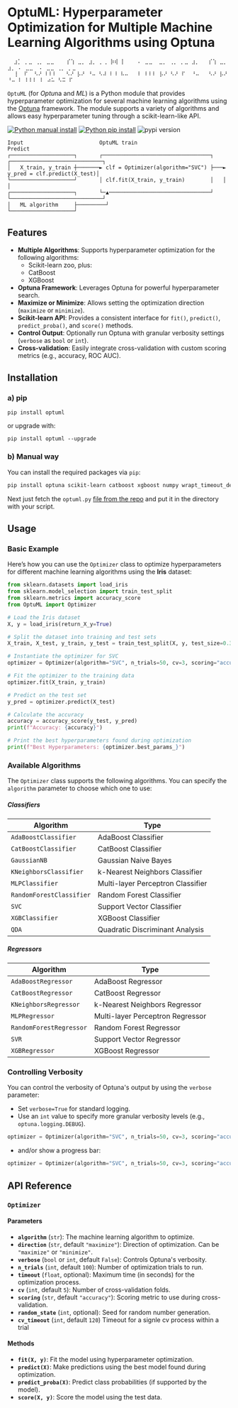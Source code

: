 OptuML: Hyperparameter Optimization for Multiple Machine Learning Algorithms using Optuna
=============================

```
  ⣰⡁ ⡀⣀ ⢀⡀ ⣀⣀    ⡎⢱ ⣀⡀ ⣰⡀ ⡀⢀ ⡷⢾ ⡇    ⠄ ⣀⣀  ⣀⡀ ⢀⡀ ⡀⣀ ⣰⡀   ⡎⢱ ⣀⡀ ⣰⡀ ⠄ ⣀⣀  ⠄ ⣀⣀ ⢀⡀ ⡀⣀
  ⢸  ⠏  ⠣⠜ ⠇⠇⠇   ⠣⠜ ⡧⠜ ⠘⠤ ⠣⠼ ⠇⠸ ⠧⠤   ⠇ ⠇⠇⠇ ⡧⠜ ⠣⠜ ⠏  ⠘⠤   ⠣⠜ ⡧⠜ ⠘⠤ ⠇ ⠇⠇⠇ ⠇ ⠴⠥ ⠣⠭ ⠏ 
```

`OptuML` (for *Optu*na and *ML*) is a Python module that provides hyperparameter optimization for several machine learning algorithms using the [Optuna](https://optuna.org/) framework. The module supports a variety of algorithms and allows easy hyperparameter tuning through a scikit-learn-like API.

[![Python manual install](https://github.com/filipsPL/optuml/actions/workflows/python-package.yml/badge.svg)](https://github.com/filipsPL/optuml/actions/workflows/python-package.yml) [![Python pip install](https://github.com/filipsPL/optuml/actions/workflows/python-pip.yml/badge.svg)](https://github.com/filipsPL/optuml/actions/workflows/python-pip.yml) ![pypi version](https://img.shields.io/pypi/v/optuml)


```
Input                        OptuML train                           Predict                        
┌────────────────────┐       ┌──────────────────────────────────┐   ┌─────────────────────────────┐
│   X_train, y_train ┼───────► clf = Optimizer(algorithm="SVC") ├───► y_pred = clf.predict(X_test)│
└────────────────────┘       │ clf.fit(X_train, y_train)        │   │                             │
┌────────────────────┐       └─▲────────────────────────────────┘   └─────────────────────────────┘
│   ML algorithm     ├─────────┘                                                                   
└────────────────────┘                                                                                                               
```

## Features

- **Multiple Algorithms**: Supports hyperparameter optimization for the following algorithms:
  - Scikit-learn zoo, plus:
  - CatBoost
  - XGBoost
- **Optuna Framework**: Leverages Optuna for powerful hyperparameter search.
- **Maximize or Minimize**: Allows setting the optimization direction (`maximize` or `minimize`).
- **Scikit-learn API**: Provides a consistent interface for `fit()`, `predict()`, `predict_proba()`, and `score()` methods.
- **Control Output**: Optionally run Optuna with granular verbosity settings (`verbose` as `bool` or `int`).
- **Cross-validation**: Easily integrate cross-validation with custom scoring metrics (e.g., accuracy, ROC AUC).

## Installation

### a) pip

`pip install optuml`

or upgrade with:

`pip install optuml --upgrade`


### b) Manual way


You can install the required packages via `pip`:

```bash
pip install optuna scikit-learn catboost xgboost numpy wrapt_timeout_decorator
```

Next just fetch the `optuml.py` [file from the repo](optuml/optuml.py) and put it in the directory with your script.

## Usage

### Basic Example

Here’s how you can use the `Optimizer` class to optimize hyperparameters for different machine learning algorithms using the **Iris** dataset:

```python
from sklearn.datasets import load_iris
from sklearn.model_selection import train_test_split
from sklearn.metrics import accuracy_score
from OptuML import Optimizer

# Load the Iris dataset
X, y = load_iris(return_X_y=True)

# Split the dataset into training and test sets
X_train, X_test, y_train, y_test = train_test_split(X, y, test_size=0.3, random_state=42)

# Instantiate the optimizer for SVC
optimizer = Optimizer(algorithm="SVC", n_trials=50, cv=3, scoring="accuracy", verbose=True)

# Fit the optimizer to the training data
optimizer.fit(X_train, y_train)

# Predict on the test set
y_pred = optimizer.predict(X_test)

# Calculate the accuracy
accuracy = accuracy_score(y_test, y_pred)
print(f"Accuracy: {accuracy}")

# Print the best hyperparameters found during optimization
print(f"Best Hyperparameters: {optimizer.best_params_}")
```

### Available Algorithms

The `Optimizer` class supports the following algorithms. You can specify the `algorithm` parameter to choose which one to use:

##### Classifiers

| Algorithm                | Type                           |
|--------------------------|--------------------------------|
| `AdaBoostClassifier`    | AdaBoost Classifier            |
| `CatBoostClassifier`    | CatBoost Classifier            |
| `GaussianNB`            | Gaussian Naive Bayes           |
| `KNeighborsClassifier`  | k-Nearest Neighbors Classifier |
| `MLPClassifier`         | Multi-layer Perceptron Classifier |
| `RandomForestClassifier`| Random Forest Classifier       |
| `SVC`                  | Support Vector Classifier      |
| `XGBClassifier`         | XGBoost Classifier             |
| `QDA`                  | Quadratic Discriminant Analysis |

##### Regressors

| Algorithm                | Type                           |
|--------------------------|--------------------------------|
| `AdaBoostRegressor`     | AdaBoost Regressor             |
| `CatBoostRegressor`     | CatBoost Regressor             |
| `KNeighborsRegressor`   | k-Nearest Neighbors Regressor  |
| `MLPRegressor`          | Multi-layer Perceptron Regressor  |
| `RandomForestRegressor` | Random Forest Regressor        |
| `SVR`                  | Support Vector Regressor       |
| `XGBRegressor`          | XGBoost Regressor              |


### Controlling Verbosity

You can control the verbosity of Optuna's output by using the `verbose` parameter:

- Set `verbose=True` for standard logging.
- Use an `int` value to specify more granular verbosity levels (e.g., `optuna.logging.DEBUG`).

```python
optimizer = Optimizer(algorithm="SVC", n_trials=50, cv=3, scoring="accuracy", verbose=True)
```

- and/or show a progress bar:

```python
optimizer = Optimizer(algorithm="SVC", n_trials=50, cv=3, scoring="accuracy", show_progress_bar=True)
```

## API Reference

### `Optimizer`

#### Parameters

- **`algorithm`** (`str`): The machine learning algorithm to optimize.
- **`direction`** (`str`, default `"maximize"`): Direction of optimization. Can be `"maximize"` or `"minimize"`.
- **`verbose`** (`bool` or `int`, default `False`): Controls Optuna's verbosity.
- **`n_trials`** (`int`, default `100`): Number of optimization trials to run.
- **`timeout`** (`float`, optional): Maximum time (in seconds) for the optimization process.
- **`cv`** (`int`, default `5`): Number of cross-validation folds.
- **`scoring`** (`str`, default `"accuracy"`): Scoring metric to use during cross-validation.
- **`random_state`** (`int`, optional): Seed for random number generation.
- **`cv_timeout`** (`int`, default `120`) Timeout for a signle cv process within a trial

#### Methods

- **`fit(X, y)`**: Fit the model using hyperparameter optimization.
- **`predict(X)`**: Make predictions using the best model found during optimization.
- **`predict_proba(X)`**: Predict class probabilities (if supported by the model).
- **`score(X, y)`**: Score the model using the test data.
